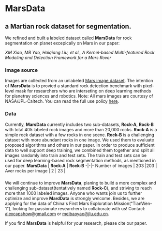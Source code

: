 # MarsData
## a Martian rock dataset for segmentation.
We refined and built a labeled dataset called **MarsData** for rock segmentation on planet excepically on Mars in our paper:

*XM Xiao, MB Yao, Haiqiang Liu, et al., A Kernel-based Multi-featured Rock Modeling and Detection Framework for a Mars Rover*

### Image source
Images are collected from an unlabeled [Mars image dataset](https://dominikschmidt.xyz/mars32k/). The intention of **MarsData** is to provied a standard rock detection benchmark with pixel-level mask for researchers who are interseting on deep learning methods for planetray sciences and robotics. Note: All mars images are courtesy of NASA/JPL-Caltech. You can read the full use policy [here](https://www.jpl.nasa.gov/jpl-image-use-policy).

### Data 
Currently, **MarsData** currently includes two sub-datasets, **Rock-A**, **Rock-B** with total 405 labeled rock images and more than 20,000 rocks. **Rock-A** is a simple rock dataset with a few rocks in one scene. **Rock-B** is a challenging dataset with more abundant rocks in one image. We used them to evaluate proposed algorithms and others in our paper. In order to produce sufficient data to well support deep training, we combined them together and split all images randomly into train and test sets. The train and test sets can be used for deep learning-based rock segmentation methods, as mentioned in our paper. 
**MarsData** | **Rock-A** | **Rock-B**
-|-|-
Number of images | 203 |203 |
Aver rocks per image | 2 | 23 |
### 
We will continue to improve **MarsData**, planing to build a more complex and challenging sub-dataset(tentatively named **Rock-C**), and striving to reach more than 1000 labeled images. Anyone who wants join us to further optimize and improve **MardData** is strongly welcome. Besides, we are applying for the data of China's First Mars Exploration Mission("TianWen-1"), looking for passionate researchers to collaborate with us! Contact: alexcapshow@gmail.com or meibaoyao@jlu.edu.cn. 

If you find **MarsData** is helpful for your research, please cite our paper.

